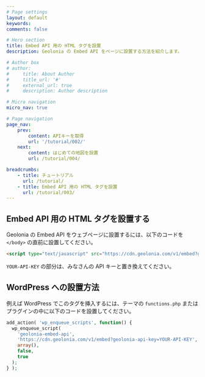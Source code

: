 ```yaml
---
# Page settings
layout: default
keywords:
comments: false

# Hero section
title: Embed API 用の HTML タグを設置
description: Geolonia の Embed API をページに設置する方法を紹介します。

# Author box
# author:
#     title: About Author
#     title_url: '#'
#     external_url: true
#     description: Author description

# Micro navigation
micro_nav: true

# Page navigation
page_nav:
    prev:
        content: APIキーを取得
        url: '/tutorial/002/'
    next:
        content: はじめての地図を設置
        url: /tutorial/004/

breadcrumbs:
    - title: チュートリアル
      url: /tutorial/
    - title: Embed API 用の HTML タグを設置
      url: /tutorial/003/
---
```


## Embed API 用の HTML タグを設置する

Geolonia の Embed API をウェブページに設置するには、以下のコードを `</body>` の直前に設置してください。

```html
<script type="text/javascript" src="https://cdn.geolonia.com/v1/embed?geolonia-api-key=YOUR-API-KEY"></script>
```

`YOUR-API-KEY` の部分は、みなさんの API キーと置き換えてください。

## WordPress への設置方法

例えば WordPress でこのタグを挿入するには、テーマの `functions.php` またはプラグインの中に以下のコードを設置してください。

```php
add_action( 'wp_enqueue_scripts', function() {
  wp_enqueue_script(
    'geolonia-embed-api',
    'https://cdn.geolonia.com/v1/embed?geolonia-api-key=YOUR-API-KEY',
    array(),
    false,
    true
  );
} );
```
